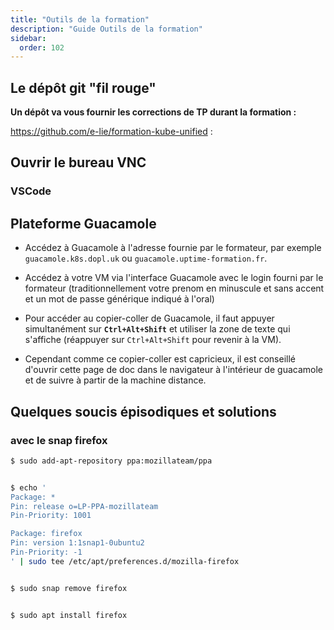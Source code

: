 ```yaml
---
title: "Outils de la formation"
description: "Guide Outils de la formation"
sidebar:
  order: 102
---
```





## Le dépôt git "fil rouge"

**Un dépôt va vous fournir les corrections de TP durant la formation :**

https://github.com/e-lie/formation-kube-unified :


## Ouvrir le bureau VNC

### VSCode


## Plateforme Guacamole

- Accédez à Guacamole à l'adresse fournie par le formateur, par exemple `guacamole.k8s.dopl.uk` ou `guacamole.uptime-formation.fr`.

- Accédez à votre VM via l'interface Guacamole avec le login fourni par le formateur (traditionnellement votre prenom en minuscule et sans accent et un mot de passe générique indiqué à l'oral)

- Pour accéder au copier-coller de Guacamole, il faut appuyer simultanément sur **`Ctrl+Alt+Shift`** et utiliser la zone de texte qui s'affiche (réappuyer sur `Ctrl+Alt+Shift` pour revenir à la VM).

- Cependant comme ce copier-coller est capricieux, il est conseillé d'ouvrir cette page de doc dans le navigateur à l'intérieur de guacamole et de suivre à partir de la machine distance.

## Quelques soucis épisodiques et solutions

### avec le snap firefox

```sh
$ sudo add-apt-repository ppa:mozillateam/ppa


$ echo '
Package: *
Pin: release o=LP-PPA-mozillateam
Pin-Priority: 1001

Package: firefox
Pin: version 1:1snap1-0ubuntu2
Pin-Priority: -1
' | sudo tee /etc/apt/preferences.d/mozilla-firefox


$ sudo snap remove firefox


$ sudo apt install firefox

```


